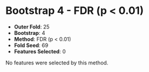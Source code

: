 # Bootstrap 4 - FDR (p < 0.01)

- **Outer Fold**: 25
- **Bootstrap**: 4
- **Method**: FDR (p < 0.01)
- **Fold Seed**: 69
- **Features Selected**: 0

No features were selected by this method.
